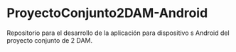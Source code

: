 # ProyectoConjunto2DAM-Android
Repositorio para el desarrollo de la aplicación para dispositivo s Android del proyecto conjunto de 2 DAM.
